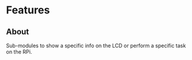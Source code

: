 # Features

## About
Sub-modules to show a specific info on the LCD or perform a specific task on the RPi.
